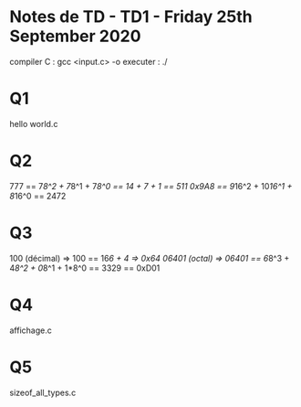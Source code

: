 # Notes de TD - TD1 - Friday 25th September 2020

compiler C : gcc <input.c> -o <output>
executer : ./<output>

# Q1 
hello world.c

# Q2 
777 == 7*8^2 + 7*8^1 + 7*8^0 == 14 + 7 + 1 == 511
0x9A8 == 9*16^2 + 10*16^1 + 8*16^0 == 2472

# Q3 
100 (décimal) => 100 == 16*6 + 4 => 0x64
06401 (octal) => 06401 == 6*8^3 + 4*8^2 + 0*8^1 + 1*8^0 == 3329 == 0xD01

# Q4 
affichage.c

# Q5
sizeof_all_types.c



